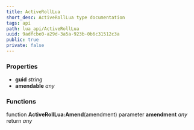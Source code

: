 ```yaml
---
title: ActiveRollLua
short_desc: ActiveRollLua type documentation
tags: api
path: lua_api/ActiveRollLua
uuid: 9adfcbe0-a29d-3a5a-923b-0b6c31512c3a
public: true
private: false
---
```




### Properties

* **guid** *string* 
* **amendable** *any* 

### Functions

function **ActiveRollLua:Amend**(amendment)
  parameter **amendment** *any*
  return *any*
